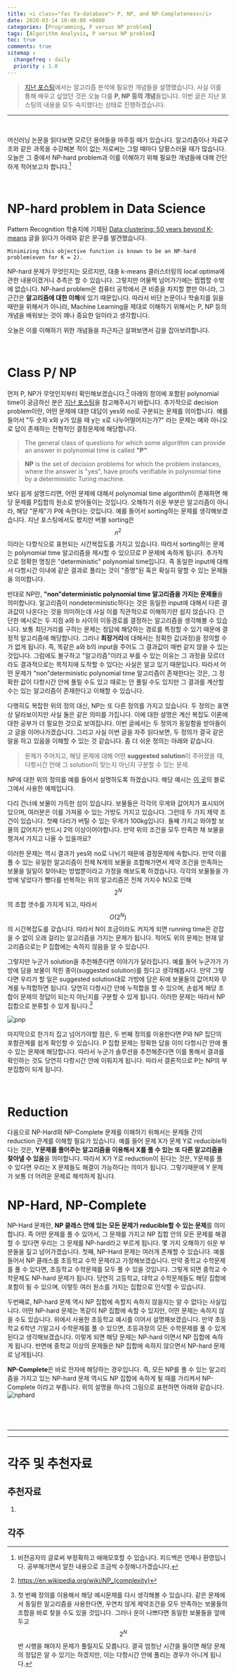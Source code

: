 ```yaml
---
title: <i class="fas fa-database"> P, NP, and NP-Completeness</i>
date: 2020-03-14 10:46:00 +0800
categories: [Programming, P versus NP problem]
tags: [Algorithm Analysis, P versus NP problem]
toc: true
comments: true
sitemap :
  changefreq : daily
  priority : 1.0
---
```


<script src="https://cdn.mathjax.org/mathjax/latest/MathJax.js?config=TeX-AMS-MML_HTMLorMML" type="text/javascript"></script>

> [지난 포스팅](https://haehwan.github.io/posts/algorithm-bigO/)에서는 알고리즘 분석에 필요한 개념들을 설명했습니다. 사실 이를 통해 배우고 싶었던 것은 오늘 다룰 <b>P, NP 등의 개념</b>들입니다. 이번 글은 지난 포스팅의 내용을 모두 숙지했다는 상태로 진행하겠습니다.  

***

<br>

머신러닝 논문을 읽다보면 모르던 용어들을 마주칠 때가 있습니다. 알고리즘이나 자료구조와 같은 과목을 수강해본 적이 없는 저로써는 그럴 때마다 당황스러울 때가 많습니다. 오늘은 그 중에서 NP-hard problem과 이를 이해하기 위해 필요한 개념들에 대해 간단하게 적어보고자 합니다.[^namu]

[^namu]: 비전공자의 글로써 부정확하고 애매모호할 수 있습니다. 피드백은 언제나 환영입니다. 공부해가면서 알찬 내용으로 조금씩 수정해나가겠습니다.

<br>


# NP-hard problem in Data Science
Pattern Recognition 학술지에 기재된 [Data clustering: 50 years beyond K-means](https://www.sciencedirect.com/science/article/abs/pii/S0167865509002323) 글을 읽다가 아래와 같은 문구를 발견했습니다.

```terminal
Minimizing this objective function is known to be an NP-hard problem(even for K = 2).
```

NP-hard 문제가 무엇인지는 모르지만, 대충 k-means 클러스터링의 local optima에 관한 내용이겠거니 추측은 할 수 있습니다. 그렇지만 어물쩍 넘어가기에는 찝찝할 수밖에 없습니다. NP-hard problem은 컴퓨터 공학에서 큰 비중을 차지할 뿐만 아니라, 그 근간은 <b>알고리즘에 대한 이해</b>에 있기 때문입니다. 따라서 비단 논문이나 학술지를 읽을 때만을 위해서가 아니라, Machine Learning을 제대로 이해하기 위해서는 P, NP 등의 개념을 배워보는 것이 꽤나 중요한 일이라고 생각합니다.  

오늘은 이를 이해하기 위한 개념들을 차근차근 살펴보면서 감을 잡아보려합니다.

<br>

# Class P/ NP
먼저 P, NP가 무엇인지부터 확인해보겠습니다.[^wiki]  아래의 정의에 포함된 polynomial time이 궁금하신 분은 [지난 포스팅](https://haehwan.github.io/posts/algorithm-bigO/)을 참고해주시기 바랍니다. 추가적으로 decision problem이란, 어떤 문제에 대한 대답이 yes와 no로 구분되는 문제를 의미합니다. 예를 들어서 "두 숫자 x와 y가 있을 때 y는 x로 나누어떨어지는가?" 라는 문제는 예와 아니오로 답이 존재하는 전형적인 결정문제에 해당합니다.

> The general class of questions for which some algorithm can provide an answer in polynomial time is called <b>"P"</b>  

> <b>NP</b> is the set of decision problems for which the problem instances, where the answer is "yes", have proofs verifiable in polynomial time by a deterministic Turing machine.

[^wiki]: https://en.wikipedia.org/wiki/NP_(complexity)

보다 쉽게 설명드리면, 어떤 문제에 대해서 polynomial time algorithm이 존재하면 해당 문제를 P집합의 원소로 받아들이는 것입니다. 오해하기 쉬운 부분은 알고리즘이 아니라, 해당 "문제"가 P에 속한다는 것입니다. 예를 들어서 sorting하는 문제를 생각해보겠습니다. 지난 포스팅에서도 봤지만 버블 sorting은 $$n^2$$이라는 다항식으로 표현되는 시간복잡도를 가지고 있습니다. 따라서 sorting하는 문제는 polynomial time 알고리즘을 제시할 수 있으므로 P 문제에 속하게 됩니다. 추가적으로 정확한 명칭은 "deterministic" polynomial time입니다. 즉 동일한 input에 대해서 다항시간 이내에 같은 결과로 풀리는 것이 "증명"된 혹은 확실히 말할 수 있는 문제들을 의미합니다.  

반대로 NP란, <b>"non"deterministic polynomial time 알고리즘을 가지는 문제들</b>을 의미합니다. 알고리즘이 nondeterministic하다는 것은 동일한 input에 대해서 다른 결과값이 나온다는 것을 의미하는데 사실 이를 직관적으로 이해하기란 쉽지 않습니다. 간단한 예시로는 두 지점 a와 b 사이의 이동경로를 결정하는 알고리즘을 생각해볼 수 있습니다. 보통 최단거리를 구하는 문제는 정답에 해당하는 경로를 특정할 수 있기 때문에 결정적 알고리즘에 해당합니다. 그러나 <b>최장거리</b>에 대해서는 정확한 값(과정)을 정의할 수가 없게 됩니다. 즉, 똑같은 a와 b의 input을 주어도 그 결과값이 매번 같지 않을 수 있는 것입니다. 그럼에도 불구하고 "알고리즘"이라고 부를 수 있는 이유는 그 과정을 모르더라도 결과적으로는 목적지에 도착할 수 있다는 사실은 알고 있기 때문입니다. 따라서 어떤 문제가 "non"deterministic polynomial time 알고리즘이 존재한다는 것은, 그 정확한 값이 다항시간 안에 풀릴 수도 있고 때로는 안 풀릴 수도 있지만 그 결과를 계산할 수는 있는 알고리즘이 존재한다고 이해할 수 있습니다.  

다행히도 복잡한 위의 정의 대신, NP는 또 다른 정의를 가지고 있습니다. 두 정의는 표면상 달라보이지만 사실 둘은 같은 의미를 가집니다. 이에 대한 설명은 계산 복잡도 이론에 대한 공부가 더 필요한 것으로 보여집니다. 이번 글에서는 두 정의가 동일함을 받아들이고 글을 이어나가겠습니다. 그리고 사실 이번 글을 자주 읽다보면, 두 정의가 결국 같은 말을 하고 있음을 이해할 수 있는 것 같습니다. 좀 더 쉬운 정의는 아래와 같습니다.  

> 문제가 주어지고, 해당 문제에 대해 어떤 <b>suggested solution</b>이 주어졌을 때, 다항시간 안에 그 solution이 맞는지 아닌지 구분할 수 있는 문제.  

NP에 대한 위의 정의를 예를 들어서 설명하도록 하겠습니다. 해당 예시는 [이 곳](https://zeddios.tistory.com/92?category=682196)의 블로그에서 사용한 예제입니다.  

다리 건너에 보물이 가득한 섬이 있습니다. 보물들은 각각의 무게와 값어치가 표시되어 있으며, 여러분은 이를 가져올 수 있는 가방도 가지고 있습니다. 그런데 두 가지 제약 조건이 있습니다. 첫째 다리가 버틸 수 있는 무게가 100kg입니다. 둘째 가지고 와야할 보물의 값어치가 반드시 2억 이상이어야합니다. 만약 위의 조건을 모두 만족한 채 보물을 챙겨서 가지고 나올 수 있을까요?

이러한 문제는 역시 결과가 yes와 no로 나뉘기 때문에 결정문제에 속합니다. 만약 이를 풀 수 있는 유일한 알고리즘이 전체 N개의 보물을 조합해가면서 제약 조건을 만족하는 보물을 일일이 찾아내는 방법뿐이라고 가정을 해보도록 하겠습니다. 각각의 보물들을 가방에 넣었다가 뺐다를 반복하는 위의 알고리즘은 전체 가지수 N으로 인해 $$2^N$$의 조합 갯수를 가지게 되고, 따라서 $$O(2^N)$$의 시간복잡도를 갖습니다. 따라서 N이 조금이라도 커지게 되면 running time은 걷잡을 수 없이 오래 걸리는 알고리즘을 가지는 문제가 됩니다. 적어도 위의 문제는 현재 알고리즘으로는 P 집합에는 속하지 않음을 알 수 있습니다.  

그렇지만 누군가 solution을 추천해준다면 이야기가 달라집니다. 예를 들어 누군가가 가방에 담을 보물이 적힌 종이(suggested solution)를 줬다고 생각해봅시다. 만약 그렇다면 우리가 할 일은 suggested solution대로 가방에 담은 뒤에 보물들의 값어치와 무게를 누적합하면 됩니다. 당연히 다항시간 안에 누적합을 할 수 있으며, 손쉽게 해당 조합이 문제의 정답이 되는지 아닌지를 구분할 수 있게 됩니다. 이러한 문제는 따라서 NP 집합으로 분류할 수 있게 됩니다.[^first]  

[^first]: 첫 번째 정의를 이용해서 해당 예시문제를 다시 생각해볼 수 있습니다. 같은 문제에서 동일한 알고리즘을 사용한다면, 우연치 않게 제약조건을 모두 만족하는 보물들의 조합을 바로 찾을 수도 있을 것입니다. 그러나 운이 나쁘다면 동일한 보물들을 앞에 두고 $$2^N$$번 시행을 해야지 문제가 풀릴지도 모릅니다. 결국 엄청난 시간을 들이면 해당 문제의 정답은 알 수 있기는 하겠지만, 이는 다항시간 안에 풀리는 경우가 아니게 됩니다.

![pnp](https://i0.wp.com/techtales.co/wp-content/uploads/2017/08/P-vs-NP-Problem.png?fit=345%2C340)

마지막으로 한가지 집고 넘어가야할 점은, 두 번째 정의를 이용한다면 P와 NP 집단의 포함관계를 쉽게 확인할 수 있습니다. P 집합 문제는 정확한 답을 이미 다항시간 안에 풀 수 있는 문제에 해당합니다. 따라서 누군가 솔루션을 추천해준다면 이를 통해서 결과를 확인하는 것도 당연히 다항시간 안에 이뤄지게 됩니다. 따라서 결론적으로 P는 NP의 부분집합이 되게 됩니다.  

<br>  

# Reduction
다음으로 NP-Hard와 NP-Complete 문제를 이해하기 위해서는 문제들 간의 reduction 관계를 이해할 필요가 있습니다. 예를 들어 문제 X가 문제 Y로 reducible하다는 것은, <b>Y문제를 풀어주는 알고리즘을 이용해서 X를 풀 수 있는 또 다른 알고리즘을 찾아낼 수 있음</b>을 의미합니다. 따라서 X가 Y로 reduction이 된다는 것은, Y문제를 풀 수 있다면 우리는 X 문제들도 해결이 가능하다는 의미가 됩니다. 그렇기때문에 Y 문제가 보통 더 어려운 문제로 해석하게 됩니다.

# NP-Hard, NP-Complete
NP-Hard 문제란, <b>NP 클래스 안에 있는 모든 문제가 reducible할 수 있는 문제</b>를 의미합니다. 즉 어떤 문제를 풀 수 있어서, 그 문제를 가지고 NP 집합 안의 모든 문제를 해결할 수 있다면 우리는 그 문제를 NP-hard라고 부르게 됩니다. 몇 가지 오해하기 쉬운 부분들을 짚고 넘어가겠습니다. 첫째, NP-Hard 문제는 여러개 존재할 수 있습니다. 예를 들어서 NP 클래스를 초등학교 수학 문제라고 가정해보겠습니다. 만약 중학교 수학문제를 풀 수 있다면, 초등학교 수학문제를 모두 풀 수 있을 것입니다. 그렇게 되면 중학교 수학문제도 NP-hard 문제가 됩니다. 당연히 고등학교, 대학교 수학문제들도 해당 집합에 포함이 될 수 있으며, 이렇듯 여러 원소를 가지는 집합으로 인식할 수 있습니다.  

두번째로, NP-hard 문제 역시 NP 집합에 속할지 속하지 않을지는 알 수 없다는 사실입니다. 어떤 NP-hard 문제는 똑같이 NP 집합에 속할 수 있지만, 어떤 문제는 속하지 않을 수도 있습니다. 위에서 사용한 초등학교 예시를 이어서 설명해보겠습니다. 만약 초등학교 6학년 기말고사 수학문제를 풀 수 있으면, 초등과정의 모든 수학문제를 풀 수 있게 된다고 생각해보겠습니다. 이렇게 되면 해당 문제는 NP-hard 이면서 NP 집합에 속하게 됩니다. 반면에 중학교 이상의 문제들은 NP 집합에 속하지 않으면서 NP-hard 문제로 남게됩니다.

<b>NP-Complete</b>은 바로 전자에 해당하는 경우입니다. 즉, 모든 NP를 풀 수 있는 알고리즘을 가지고 있는 NP-hard 문제 역시도 NP 집합에 속하게 될 때를 가리켜서 NP-Complete 이라고 부릅니다. 위의 설명을 하나의 그림으로 표현하면 아래와 같습니다. 
![nphard](https://media.springernature.com/original/springer-static/image/chp%3A10.1007%2F978-981-10-8636-6_21/MediaObjects/439154_1_En_21_Fig1_HTML.png)

# 

<br>  

***
***
# 각주 및 추천자료

## 추천자료 
1. 


## 각주



